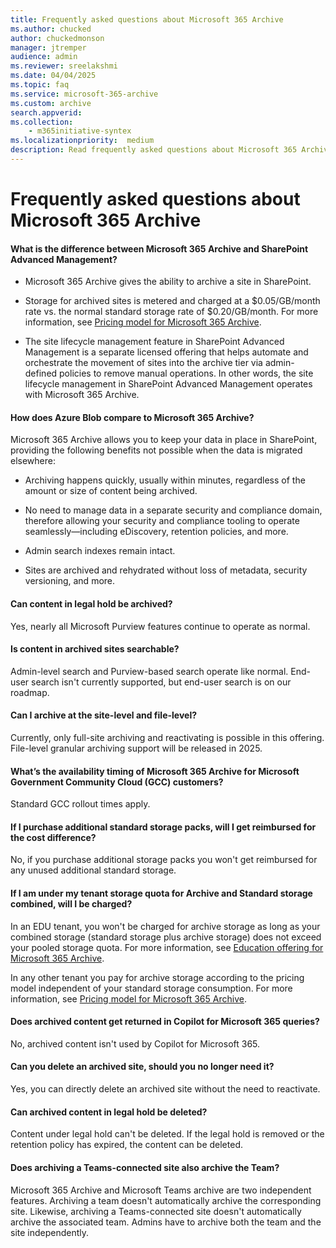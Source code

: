```yaml
---
title: Frequently asked questions about Microsoft 365 Archive
ms.author: chucked
author: chuckedmonson
manager: jtremper
audience: admin
ms.reviewer: sreelakshmi
ms.date: 04/04/2025
ms.topic: faq
ms.service: microsoft-365-archive
ms.custom: archive
search.appverid:
ms.collection:
    - m365initiative-syntex
ms.localizationpriority:  medium
description: Read frequently asked questions about Microsoft 365 Archive.
---
```


# Frequently asked questions about Microsoft 365 Archive

#### What is the difference between Microsoft 365 Archive and SharePoint Advanced Management?

- Microsoft 365 Archive gives the ability to archive a site in SharePoint.

- Storage for archived sites is metered and charged at a $0.05/GB/month rate vs. the normal standard storage rate of $0.20/GB/month. For more information, see [Pricing model for Microsoft 365 Archive](archive-pricing.md).

- The site lifecycle management feature in SharePoint Advanced Management is a separate licensed offering that helps automate and orchestrate the movement of sites into the archive tier via admin-defined policies to remove manual operations. In other words, the site lifecycle management in SharePoint Advanced Management operates with Microsoft 365 Archive.

#### How does Azure Blob compare to Microsoft 365 Archive?

Microsoft 365 Archive allows you to keep your data in place in SharePoint, providing the following benefits not possible when the data is migrated elsewhere:

- Archiving happens quickly, usually within minutes, regardless of the amount or size of content being archived.

- No need to manage data in a separate security and compliance domain, therefore allowing your security and compliance tooling to operate seamlessly—including eDiscovery, retention policies, and more.

- Admin search indexes remain intact.

- Sites are archived and rehydrated without loss of metadata, security versioning, and more.

#### Can content in legal hold be archived?

Yes, nearly all Microsoft Purview features continue to operate as normal.

#### Is content in archived sites searchable?

Admin-level search and Purview-based search operate like normal. End-user search isn't currently supported, but end-user search is on our roadmap.

#### Can I archive at the site-level and file-level?

Currently, only full-site archiving and reactivating is possible in this offering. File-level granular archiving support will be released in 2025.

#### What’s the availability timing of Microsoft 365 Archive for Microsoft Government Community Cloud (GCC) customers?

Standard GCC rollout times apply.

#### If I purchase additional standard storage packs, will I get reimbursed for the cost difference?

No, if you purchase additional storage packs you won't get reimbursed for any unused additional standard storage.

#### If I am under my tenant storage quota for Archive and Standard storage combined, will I be charged?

In an EDU tenant, you won't be charged for archive storage as long as your combined storage (standard storage plus archive storage) does not exceed your pooled storage quota. For more information, see [Education offering for Microsoft 365 Archive](archive-education-offering.md).

In any other tenant you pay for archive storage according to the pricing model independent of your standard storage consumption. For more information, see [Pricing model for Microsoft 365 Archive](archive-pricing.md).

#### Does archived content get returned in Copilot for Microsoft 365 queries?

No, archived content isn't used by Copilot for Microsoft 365. 

#### Can you delete an archived site, should you no longer need it?  

Yes, you can directly delete an archived site without the need to reactivate. 

#### Can archived content in legal hold be deleted?

Content under legal hold can't be deleted. If the legal hold is removed or the retention policy has expired, the content can be deleted.

#### Does archiving a Teams-connected site also archive the Team?

Microsoft 365 Archive and Microsoft Teams archive are two independent features. Archiving a team doesn't automatically archive the corresponding site. Likewise, archiving a Teams-connected site doesn't automatically archive the associated team. Admins have to archive both the team and the site independently. 
